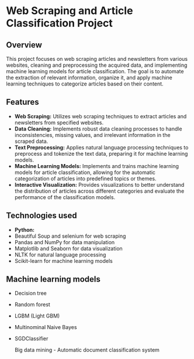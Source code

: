 # Web Scraping and Article Classification Project

## Overview
This project focuses on web scraping articles and newsletters from various websites, cleaning and preprocessing the acquired data, and implementing machine learning models for article classification. The goal is to automate the extraction of relevant information, organize it, and apply machine learning techniques to categorize articles based on their content.

## Features
- **Web Scraping:** Utilizes web scraping techniques to extract articles and newsletters from specified websites.
- **Data Cleaning:** Implements robust data cleaning processes to handle inconsistencies, missing values, and irrelevant information in the scraped data.
- **Text Preprocessing:** Applies natural language processing techniques to preprocess and tokenize the text data, preparing it for machine learning models.
- **Machine Learning Models:** Implements and trains machine learning models for article classification, allowing for the automatic categorization of articles into predefined topics or themes.
- **Interactive Visualization:** Provides visualizations to better understand the distribution of articles across different categories and evaluate the performance of the classification models.
  
## Technologies used
- **Python:**
- Beautiful Soup and selenium for web scraping
- Pandas and NumPy for data manipulation
- Matplotlib and Seaborn for data visualization
- NLTK for natural language processing
- Scikit-learn for machine learning models

## Machine learning models
- Decision tree
- Random forest
- LGBM (Light GBM)
- Multinominal Naive Bayes
- SGDClassifier
                                                                                                                                                                 
                                                                                                                                                                 
                                                                                                                                                                 
                                                                                                                                                                 
                                                                                                                                                                 
                                                                                                                                                                
                                                                                                                                                                
                                                                                                                                                                
                                                                                                                                                                
                                                                                                                                                                
                                                                                                                                                                
                                                                                                                                                                
                                                                                                                                                                
                                                                                                                                                                
                                                                                                                                                                
                                                                                                                                                                
                                                                                                                                                                
                                                                                                                                                                
                                                                                                                                                                
                                                                                                                                                                
                                                                                                                                                                
                                                                                                                                                                
                                                                                                                                                              
                                                                                                                                                              
                                                                                                                                                              
                                                                                                                                                              
                                                                                                                                                              
                                                                                                                                                              
                                                                                                                                                              
                                                                                                                                                              
                                                                                                                                                              
                                                                                                                                                              
                                                                                                                                                              
                                                                                                                                                              
                                                                                                                                                              
                                                                                                                                                              
                                                                                                                                                              
                                                                                                                                                              
                                                                                                                                                              
                                                                                                                                                              
                                                                                                                                                              
                                                                                                                                                              
                                                                                                                                                              
                                                                                                                                                              
                                                                                                                                                              
                                                                                                                                                              
                                                                                                                                                              
                                                                                                                                                              
                                                                                                                                                              
                                                                                                                                                              
                                                                                                                                                              
                                                                                                                                                              
                                                                                                                                                              
                                                                                                                                                              
                                                                                                                                                              
                                                                                                                                                              
                                                                                                                                                              
                                                                                                                                                              
                                                                                                                                                              
                                                                                                                                                              
                                                                                                                                                              
                                                                                                                                                              
                                                                                                                                                              
                                                                                                                                                              
                                                                                                                                                              
                                                                                                                                                              
                                                                                                                                                              
                                                                                                                                                              
                                                                                                                                                              
                                                                                                                                                              
                                                                                                                                                              
                                                                                                                                                              
                                                                                                                                                              
                                                                                                                                                              
                                                                                                                                                              
                                                                                                                                                              
                                                                                                                                                              
                                                                                                                                                              
                                                                                                                                                              
                                                                                                                                                              
                                                                                                                                                              
                                                                                                                                                              
                                                                                                                                                              
                                                                                                                                                              
                                                                                                                                                              
                                                                                                                                                              
                                                                                                                                                              
                                                                                                                                                              
                                                                                                                                                              
                                                                                                                                                              
                                                                                                                                                              
                                                                                                                                                              
                                                                                                                                                              
                                                                                                                                                              
                                                                                                                                                              
                                                                                                                                                             
                                                                                                                                                             
                                                                                                                                                             
                                                                                                                                                             
                                                                                                                                                             
                                                                                                                                                             
                                                                                                                                                             
                                                                                                                                                             
                                                                                                                                                             
                                                                                                                                                             
                                                                                                                                                             
                                                                                                                                                             
                                                                                                                                                             
                                                                                                                                                             
                                                                                                                                                             
                                                                                                                                                             
                                                                                                                                                             
                                                                                                                                                             
                                                                                                                                                             
                                                                                                                                                             
                                                                                                                                                             
                                                                                                                                                             
                                                                                                                                                             
                                                                                                                                                             
                                                                                                                                                             
                                                                                                                                                             
                                                                                                                                                             
                                                                                                                                                             
                                                                                                                                                             
                                                                                                                                                             
                                                                                                                                                             
                                                                                                                                                             
                                                                                                                                                             
                                                                                                                                                             
                                                                                                                                                             
                                                                                                                                                             
                                                                                                                                                             
                                                                                                                                                             
                                                                                                                                                             
                                                                                                                                                             
                                                                                                                                                             
                                                                                                                                                             
                                                                                                                                                             
                                                                                                                                                             
                                                                                                                                                             
                                                                                                                                                             
                                                                                                                                                             
                                                                                                                                                             
                                                                                                                                                             
                                                                                                                                                             
                                                                                                                                                             
                                                                                                                                                             
                                                                                                                                                             
                                                                                                                                                             
                                                                                                                                                             
                                                                                                                                                             
                                                                                                                                                             
                                                                                                                                                             
                                                                                                                                                             
                                                                                                                                                             
                                                                                                                                                             
                                                                                                                                                             
                                                                                                                                                             
                                                                                                                                                             
                                                                                                                                                             
                                                                                                                                                             
                                                                                                                                                             
                                                                                                                                                             
                                                                                                                                                             
                                                                                                                                                             
                                                                                                                                                             
                                                                                                                                                             
                                                                                                                                                             
                                                                                                                                                             
                                                                                                                                                             
                                                                                                                                                             
                                                                                                                                                             
                                                                                                                                                             
                                                                                                                                                             
                                                                                                                                                             
                                                                                                                                                             
                                                                                                                                                             
                                                                                                                                                             
                                                                                                                                                             
                                                                                                                                                             
                                                                                                                                                             
                                                                                                                                                             
                                                                                                                                                             
                                                                                                                                                             
                                                                                                                                                             
                                                                                                                                                             
                                                                                                                                                             
                                                                                                                                                             
                                                                                                                                                             
                                                                                                                                                             
                                                                                                                                                             
                                                                                                                                                             
                                                                                                                                                             
                                                                                                                                                             
                                                                                                                                                             
                                                                                                                                                             
                                                                                                                                                             
                                                                                                                                                             
                                                                                                                                                             
                                                                                                                                                             
                                                                                                                                                             
                                                                                                                                                             
                                                                                                                                                             
                                                                                                                                                             
                                                                                                                                                             
                                                                                                                                                             
                                                                                                                                                             
                                                                                                                                                             
                                                                                                                                                             
                                                                                                                                                             
                                                                                                                                                             
                                                                                                                                                             
                                                                                                                                                             
                                                                                                                                                             
                                                                                                                                                             
                                                                                                                                                             
                                                                                                                                                             
                                                                                                                                                             
                                                                                                                                                             
                                                                                                                                                             
                                                                                                                                                             
                                                                                                                                                             
                                                                                                                                                             
                                                                                                                                                             
                                                                                                                                                             
                                                                                                                                                             
                                                                                                                                                             
                                                                                                                                                             
                                                                                                                                                             
                                                                                                                                                             
                                                                                                                                                             
                                                                                                                                                             
                                                                                                                                                             
                                                                                                                                                             
                                                                                                                                                             
  Big data mining - Automatic document classification system
